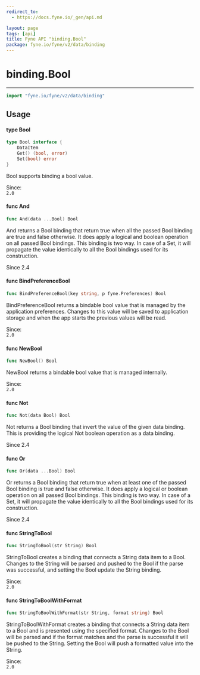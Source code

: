 ```yaml
---
redirect_to:
  - https://docs.fyne.io/_gen/api.md

layout: page
tags: [api]
title: Fyne API "binding.Bool"
package: fyne.io/fyne/v2/data/binding
---
```

# binding.Bool
---
```go
import "fyne.io/fyne/v2/data/binding"
```

## Usage

#### type Bool

```go
type Bool interface {
	DataItem
	Get() (bool, error)
	Set(bool) error
}
```

Bool supports binding a bool value.


<div class="since">Since: <code>
2.0</code></div>

#### func  And

```go
func And(data ...Bool) Bool
```
And returns a Bool binding that return true when all the passed Bool binding are true and false otherwise. It does apply a logical and boolean operation on all passed Bool bindings. This binding is two way. In case of a Set, it will propagate the value identically to all the Bool bindings used for its construction.

Since 2.4

#### func  BindPreferenceBool

```go
func BindPreferenceBool(key string, p fyne.Preferences) Bool
```
BindPreferenceBool returns a bindable bool value that is managed by the application preferences. Changes to this value will be saved to application storage and when the app starts the previous values will be read.


<div class="since">Since: <code>
2.0</code></div>

#### func  NewBool

```go
func NewBool() Bool
```
NewBool returns a bindable bool value that is managed internally.


<div class="since">Since: <code>
2.0</code></div>

#### func  Not

```go
func Not(data Bool) Bool
```
Not returns a Bool binding that invert the value of the given data binding. This is providing the logical Not boolean operation as a data binding.

Since 2.4

#### func  Or

```go
func Or(data ...Bool) Bool
```
Or returns a Bool binding that return true when at least one of the passed Bool binding is true and false otherwise. It does apply a logical or boolean operation on all passed Bool bindings. This binding is two way. In case of a Set, it will propagate the value identically to all the Bool bindings used for its construction.

Since 2.4

#### func  StringToBool

```go
func StringToBool(str String) Bool
```
StringToBool creates a binding that connects a String data item to a Bool. Changes to the String will be parsed and pushed to the Bool if the parse was successful, and setting the Bool update the String binding.


<div class="since">Since: <code>
2.0</code></div>

#### func  StringToBoolWithFormat

```go
func StringToBoolWithFormat(str String, format string) Bool
```
StringToBoolWithFormat creates a binding that connects a String data item to a Bool and is presented using the specified format. Changes to the Bool will be parsed and if the format matches and the parse is successful it will be pushed to the String. Setting the Bool will push a formatted value into the String.


<div class="since">Since: <code>
2.0</code></div>
